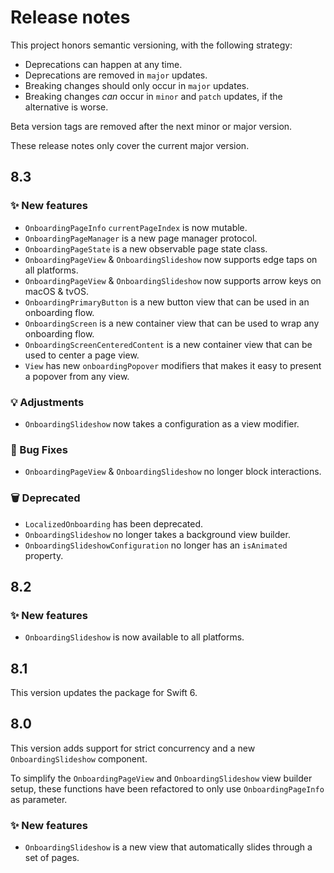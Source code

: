 # Release notes

This project honors semantic versioning, with the following strategy:

* Deprecations can happen at any time.
* Deprecations are removed in `major` updates.
* Breaking changes should only occur in `major` updates.
* Breaking changes *can* occur in `minor` and `patch` updates, if the alternative is worse.

Beta version tags are removed after the next minor or major version. 

These release notes only cover the current major version.



## 8.3

### ✨ New features

* `OnboardingPageInfo` `currentPageIndex` is now mutable.
* `OnboardingPageManager` is a new page manager protocol.
* `OnboardingPageState` is a new observable page state class.
* `OnboardingPageView` & `OnboardingSlideshow` now supports edge taps on all platforms.
* `OnboardingPageView` & `OnboardingSlideshow` now supports arrow keys on macOS & tvOS.
* `OnboardingPrimaryButton` is a new button view that can be used in an onboarding flow.
* `OnboardingScreen` is a new container view that can be used to wrap any onboarding flow.  
* `OnboardingScreenCenteredContent` is a new container view that can be used to center a page view.
* `View` has new `onboardingPopover` modifiers that makes it easy to present a popover from any view.  

### 💡 Adjustments

* `OnboardingSlideshow` now takes a configuration as a view modifier.

### 🐛 Bug Fixes

* `OnboardingPageView` & `OnboardingSlideshow` no longer block interactions.

### 🗑️ Deprecated

* `LocalizedOnboarding` has been deprecated.
* `OnboardingSlideshow` no longer takes a background view builder.
* `OnboardingSlideshowConfiguration` no longer has an `isAnimated` property.



## 8.2

### ✨ New features

* `OnboardingSlideshow` is now available to all platforms. 



## 8.1

This version updates the package for Swift 6.



## 8.0

This version adds support for strict concurrency and a new `OnboardingSlideshow` component.

To simplify the `OnboardingPageView` and `OnboardingSlideshow` view builder setup, these functions have been refactored to only use `OnboardingPageInfo` as parameter.

### ✨ New features

* `OnboardingSlideshow` is a new view that automatically slides through a set of pages. 
